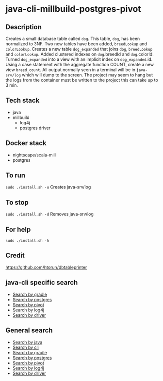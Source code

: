 # java-cli-millbuild-postgres-pivot

## Description
Creates a small database table
called `dog`. This table, `dog`, has been normalized to 3NF.
Two new tables have been added, `breedLookup` and `colorLookup`.
Creates a new table `dog_expanded` that joins
`dog`, `breedLookup` and `colorLookup`. Added clustered indexes on
`dog`.breedId and `dog`.colorId. Turned `dog_expanded` into a view with an
implicit index on `dog_expanded`.id. Using a case statement with the aggregate function
COUNT, create a new view `breed_count`. All output normally
seen in a terminal will be in `java-srv/log` which will dump to the screen. The project may seem to hang but the logs from the container must be written to the project this can take up to 3 min.

## Tech stack
- java
- millbuild
  - log4j
  - postgres driver

## Docker stack
- nightscape/scala-mill
- postgres

## To run
`sudo ./install.sh -u`
Creates java-srv/log

## To stop
`sudo ./install.sh -d`
Removes java-srv/log

## For help
`sudo ./install.sh -h`

## Credit
https://github.com/htorun/dbtableprinter

## java-cli specific search
- [Search by gradle](https://github.com/bearddan2000?tab=repositories&q=java-cli-gradle&type=&language=&sort=)
- [Search by postgres](https://github.com/bearddan2000?tab=repositories&q=java-cli-postgres&type=&language=&sort=)
- [Search by pivot](https://github.com/bearddan2000?tab=repositories&q=java-cli-pivot&type=&language=&sort=)
- [Search by log4j](https://github.com/bearddan2000?tab=repositories&q=java-cli-log4j&type=&language=&sort=)
- [Search by driver](https://github.com/bearddan2000?tab=repositories&q=java-cli-driver&type=&language=&sort=)

## General search
- [Search by java](https://github.com/bearddan2000?tab=repositories&q=java&type=&language=&sort=)
- [Search by cli](https://github.com/bearddan2000?tab=repositories&q=cli&type=&language=&sort=)
- [Search by gradle](https://github.com/bearddan2000?tab=repositories&q=gradle&type=&language=&sort=)
- [Search by postgres](https://github.com/bearddan2000?tab=repositories&q=postgres&type=&language=&sort=)
- [Search by pivot](https://github.com/bearddan2000?tab=repositories&q=pivot&type=&language=&sort=)
- [Search by log4j](https://github.com/bearddan2000?tab=repositories&q=log4j&type=&language=&sort=)
- [Search by driver](https://github.com/bearddan2000?tab=repositories&q=driver&type=&language=&sort=)
